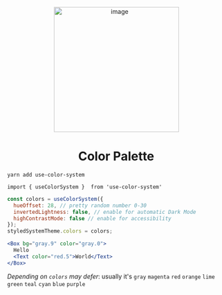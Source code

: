 <p align="center">
  <a href="https://hermanya.github.io/color-system/">
    <img width="289" alt="image" src="https://user-images.githubusercontent.com/2906365/58375176-34e86200-7f1b-11e9-9fc4-1b3bd66adb80.png">

  </a>
</p>
<h1 align="center">
  Color Palette
</h1>

`yarn add use-color-system`

`import { useColorSystem }  from 'use-color-system'`

```jsx
const colors = useColorSystem({
  hueOffset: 28, // pretty random number 0-30
  invertedLightness: false, // enable for automatic Dark Mode
  highContrastMode: false // enable for accessibility
});
styledSystemTheme.colors = colors;
```

```jsx
<Box bg="gray.9" color="gray.0">
  Hello
  <Text color="red.5">World</Text>
</Box>
```

*Depending on `colors` may defer*: usually it's `gray` `magenta` `red`
`orange`
`lime`
`green`
`teal`
`cyan`
`blue`
`purple`
